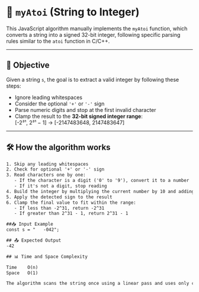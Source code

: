 # 🧮 `myAtoi` (String to Integer)

This JavaScript algorithm manually implements the `myAtoi` function, which converts a string into a signed 32-bit integer, following specific parsing rules similar to the `atoi` function in C/C++.

---

## 🧠 Objective

Given a string `s`, the goal is to extract a valid integer by following these steps:

- Ignore leading whitespaces
- Consider the optional `'+'` or `'-'` sign
- Parse numeric digits and stop at the first invalid character
- Clamp the result to the **32-bit signed integer range**:  
  \[-2³¹, 2³¹ − 1\] → \[-2147483648, 2147483647\]

---

## 🛠️ How the algorithm works

```txt
1. Skip any leading whitespaces
2. Check for optional '+' or '-' sign
3. Read characters one by one:
   - If the character is a digit ('0' to '9'), convert it to a number
   - If it's not a digit, stop reading
4. Build the integer by multiplying the current number by 10 and adding the new digit
5. Apply the detected sign to the result
6. Clamp the final value to fit within the range:
   - If less than -2^31, return -2^31
   - If greater than 2^31 - 1, return 2^31 - 1

##📥 Input Example
const s = "   -042";

## 📤 Expected Output
-42

## 📊 Time and Space Complexity

Time	O(n)
Space	O(1)

The algorithm scans the string once using a linear pass and uses only constant memory.
```
